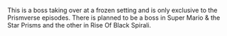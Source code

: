 This is a boss taking over at a frozen setting and is only exclusive to the Prismverse episodes.
There is planned to be a boss in Super Mario & the Star Prisms and the other in Rise Of Black Spirali.